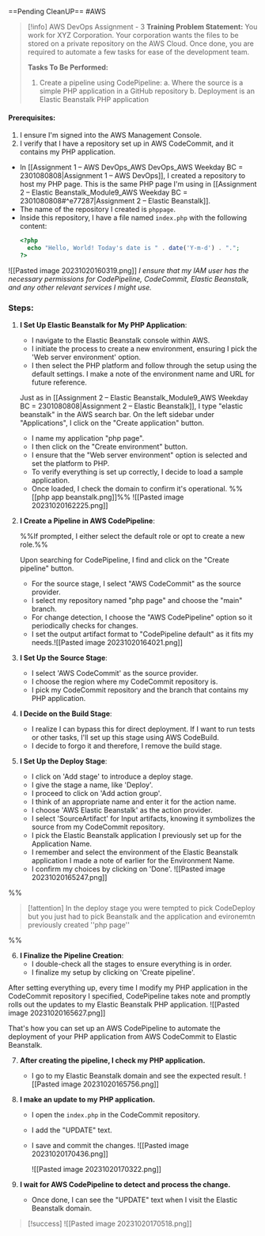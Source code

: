 ==Pending CleanUP==
#AWS
> [!info] AWS DevOps Assignment - 3
> **Training Problem Statement:**
> You work for XYZ Corporation. Your corporation wants the files to be stored on a private repository on the AWS Cloud. Once done, you are required to automate a few tasks for ease of the development team. 
> 
> **Tasks To Be Performed:**
> 1. Create a pipeline using CodePipeline: 
>    a. Where the source is a simple PHP application in a GitHub repository 
>    b. Deployment is an Elastic Beanstalk PHP application 


#### Prerequisites:

1. I ensure I'm signed into the AWS Management Console.
2. I verify that I have a repository set up in AWS CodeCommit, and it contains my PHP application.

- In [[Assignment 1 – AWS DevOps_AWS DevOps_AWS Weekday BC = 2301080808|Assignment 1 – AWS DevOps]], I created a repository to host my PHP page. This is the same PHP page I'm using in [[Assignment 2 – Elastic Beanstalk_Module9_AWS Weekday BC = 2301080808#^e77287|Assignment 2 – Elastic Beanstalk]].
- The name of the repository I created is `phppage`.
- Inside this repository, I have a file named `index.php` with the following content:
	```php
	<?php
	  echo "Hello, World! Today's date is " . date('Y-m-d') . ".";
	?>
	```
![[Pasted image 20231020160319.png]]
*I ensure that my IAM user has the necessary permissions for CodePipeline, CodeCommit, Elastic Beanstalk, and any other relevant services I might use.*

### Steps:

1. **I Set Up Elastic Beanstalk for My PHP Application**:
    - I navigate to the Elastic Beanstalk console within AWS.
    - I initiate the process to create a new environment, ensuring I pick the 'Web server environment' option.
    - I then select the PHP platform and follow through the setup using the default settings. I make a note of the environment name and URL for future reference.  
    
    Just as in [[Assignment 2 – Elastic Beanstalk_Module9_AWS Weekday BC = 2301080808|Assignment 2 – Elastic Beanstalk]], I type "elastic beanstalk" in the AWS search bar. On the left sidebar under "Applications", I click on the "Create application" button.  
    
    - I name my application "php page".
    - I then click on the "Create environment" button.
    - I ensure that the "Web server environment" option is selected and set the platform to PHP.
    - To verify everything is set up correctly, I decide to load a sample application.
    - Once loaded, I check the domain to confirm it's operational.
	%%[[php app beanstalk.png]]%%
	![[Pasted image 20231020162225.png]]

2. **I Create a Pipeline in AWS CodePipeline**:

     %%If prompted, I either select the default role or opt to create a new role.%%
	
	Upon searching for CodePipeline, I find and click on the "Create pipeline" button.
	
    - For the source stage, I select "AWS CodeCommit" as the source provider.
    - I select my repository named "php page" and choose the "main" branch.
    - For change detection, I choose the "AWS CodePipeline" option so it periodically checks for changes.
    - I set the output artifact format to "CodePipeline default" as it fits my needs.![[Pasted image 20231020164021.png]]

3. **I Set Up the Source Stage**:
    - I select 'AWS CodeCommit' as the source provider.
    - I choose the region where my CodeCommit repository is.
    - I pick my CodeCommit repository and the branch that contains my PHP application.
      
4. **I Decide on the Build Stage**:
    - I realize I can bypass this for direct deployment. If I want to run tests or other tasks, I'll set up this stage using AWS CodeBuild.
    - I decide to forgo it and therefore, I remove the build stage.
      
5. **I Set Up the Deploy Stage**:
    - I click on 'Add stage' to introduce a deploy stage.
    - I give the stage a name, like 'Deploy'.
    - I proceed to click on 'Add action group'.
    - I think of an appropriate name and enter it for the action name.
    - I choose 'AWS Elastic Beanstalk' as the action provider.
    - I select 'SourceArtifact' for Input artifacts, knowing it symbolizes the source from my CodeCommit repository.
    - I pick the Elastic Beanstalk application I previously set up for the Application Name.
    - I remember and select the environment of the Elastic Beanstalk application I made a note of earlier for the Environment Name.
    - I confirm my choices by clicking on 'Done'.
      ![[Pasted image 20231020165247.png]]
      
%%
> [!attention]
> In the deploy stage you were tempted to pick CodeDeploy but you just had to pick Beanstalk
>and the application and evironemtn previously created
>''php page''

%%

6. **I Finalize the Pipeline Creation**:
    - I double-check all the stages to ensure everything is in order.
    - I finalize my setup by clicking on 'Create pipeline'.

After setting everything up, every time I modify my PHP application in the CodeCommit repository I specified, CodePipeline takes note and promptly rolls out the updates to my Elastic Beanstalk PHP application.
![[Pasted image 20231020165627.png]]

That's how you can set up an AWS CodePipeline to automate the deployment of your PHP application from AWS CodeCommit to Elastic Beanstalk.

7. **After creating the pipeline, I check my PHP application.**
    - I go to my Elastic Beanstalk domain and see the expected result.
      ![[Pasted image 20231020165756.png]]

8. **I make an update to my PHP application.**
    - I open the `index.php` in the CodeCommit repository.
    - I add the "UPDATE" text.
    - I save and commit the changes.
      ![[Pasted image 20231020170436.png]]

      ![[Pasted image 20231020170322.png]]

9. **I wait for AWS CodePipeline to detect and process the change.**
    - Once done, I can see the "UPDATE" text when I visit the Elastic Beanstalk domain.
> [!success]
> ![[Pasted image 20231020170518.png]]

